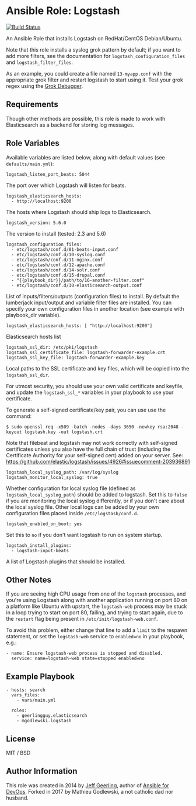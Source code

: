 # Ansible Role: Logstash

[![Build Status](https://travis-ci.org/mgodlewski/ansible-role-logstash.svg?branch=master)](https://travis-ci.org/mgodlewski/ansible-role-logstash)

An Ansible Role that installs Logstash on RedHat/CentOS Debian/Ubuntu.

Note that this role installs a syslog grok pattern by default; if you want to
add more filters, see the documentation for `logstash_configuration_files` and
`logstash_filter_files`.

As an example, you could create a file named `13-myapp.conf` with the
appropriate grok filter and restart logstash to start using it. Test your grok
regex using the [Grok Debugger](http://grokdebug.herokuapp.com/).

## Requirements

Though other methods are possible, this role is made to work with Elasticsearch
as a backend for storing log messages.

## Role Variables

Available variables are listed below, along with default values (see
`defaults/main.yml`):

    logstash_listen_port_beats: 5044

The port over which Logstash will listen for beats.

    logstash_elasticsearch_hosts:
      - http://localhost:9200

The hosts where Logstash should ship logs to Elasticsearch.

    logstash_version: 5.6.0

The version to install (tested: 2.3 and 5.6)

    logstash_configuration_files:
      - etc/logstash/conf.d/01-beats-input.conf
      - etc/logstash/conf.d/10-syslog.conf
      - etc/logstash/conf.d/11-nginx.conf
      - etc/logstash/conf.d/12-apache.conf
      - etc/logstash/conf.d/14-solr.conf
      - etc/logstash/conf.d/15-drupal.conf
      - "{{playbook_dir}}/path/to/16-another-filter.conf"
      - etc/logstash/conf.d/30-elasticsearch-output.conf

List of inputs/filters/outputs (configuration files) to install. By
default the lumberjack input/output and variable filter files are installed.
You can specify your own configuration files in another location (see example with playbook_dir variable).

    logstash_elasticsearch_hosts: [ "http://localhost:9200"]

Elasticsearch hosts list

    logstash_ssl_dir: /etc/pki/logstash
    logstash_ssl_certificate_file: logstash-forwarder-example.crt
    logstash_ssl_key_file: logstash-forwarder-example.key

Local paths to the SSL certificate and key files, which will be copied into the `logstash_ssl_dir`.

For utmost security, you should use your own valid certificate and keyfile, and update the `logstash_ssl_*` variables in your playbook to use your certificate.

To generate a self-signed certificate/key pair, you can use use the command:

    $ sudo openssl req -x509 -batch -nodes -days 3650 -newkey rsa:2048 -keyout logstash.key -out logstash.crt

Note that filebeat and logstash may not work correctly with self-signed certificates unless you also have the full chain of trust (including the Certificate Authority for your self-signed cert) added on your server. See: https://github.com/elastic/logstash/issues/4926#issuecomment-203936891

    logstash_local_syslog_path: /var/log/syslog
    logstash_monitor_local_syslog: true

Whether configuration for local syslog file (defined as
`logstash_local_syslog_path`) should be added to logstash. Set this to `false`
if you are monitoring the local syslog differently, or if you don't care about
the local syslog file. Other local logs can be added by your own configuration
files placed inside `/etc/logstash/conf.d`.

    logstash_enabled_on_boot: yes

Set this to `no` if you don't want logstash to run on system startup.

    logstash_install_plugins:
      - logstash-input-beats

A list of Logstash plugins that should be installed.

## Other Notes

If you are seeing high CPU usage from one of the `logstash` processes, and
you're using Logstash along with another application running on port 80 on a
platform like Ubuntu with upstart, the `logstash-web` process may be stuck in a
loop trying to start on port 80, failing, and trying to start again, due to the
`restart` flag being present in `/etc/init/logstash-web.conf`.

To avoid this problem, either change that line to add a `limit` to the respawn
statement, or set the `logstash-web` service to `enabled=no` in your playbook,
e.g.:

    - name: Ensure logstash-web process is stopped and disabled.
      service: name=logstash-web state=stopped enabled=no

## Example Playbook

    - hosts: search
      vars_files:
        - vars/main.yml

      roles:
        - geerlingguy.elasticsearch
        - mgodlewski.logstash

## License

MIT / BSD

## Author Information

This role was created in 2014 by [Jeff Geerling](https://www.jeffgeerling.com/), author of [Ansible for DevOps](https://www.ansiblefordevops.com/).
Forked in 2017 by Mathieu Godlewski, a not catholic dad nor husband.

